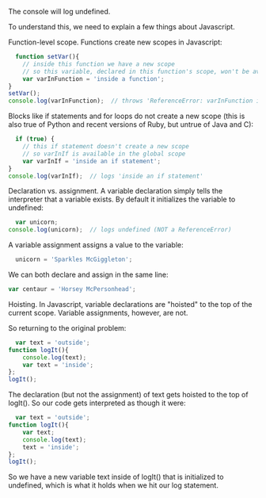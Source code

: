 The console will log undefined.

To understand this, we need to explain a few things about Javascript.

Function-level scope. Functions create new scopes in Javascript:

```javascript
  function setVar(){
    // inside this function we have a new scope
    // so this variable, declared in this function's scope, won't be available outside the function
    var varInFunction = 'inside a function';
}
setVar();
console.log(varInFunction);  // throws 'ReferenceError: varInFunction is not defined'
```
Blocks like if statements and for loops do not create a new scope (this is also true of Python and recent versions of Ruby, but untrue of Java and C):

```javascript
  if (true) {
    // this if statement doesn't create a new scope
    // so varInIf is available in the global scope
    var varInIf = 'inside an if statement';
}
console.log(varInIf);  // logs 'inside an if statement'
```


Declaration vs. assignment. A variable declaration simply tells the interpreter that a variable exists. By default it initializes the variable to undefined:
```javascript
  var unicorn;
console.log(unicorn);  // logs undefined (NOT a ReferenceError)
```

A variable assignment assigns a value to the variable:

```javascript
  unicorn = 'Sparkles McGiggleton';
```

We can both declare and assign in the same line:
```javascript
var centaur = 'Horsey McPersonhead';
```

Hoisting. In Javascript, variable declarations are "hoisted" to the top of the current scope. Variable assignments, however, are not.

So returning to the original problem:

```javascript
  var text = 'outside';
function logIt(){
    console.log(text);
    var text = 'inside';
};
logIt();
```

The declaration (but not the assignment) of text gets hoisted to the top of logIt(). So our code gets interpreted as though it were:

```javascript
  var text = 'outside';
function logIt(){
    var text;
    console.log(text);
    text = 'inside';
};
logIt();
```

So we have a new variable text inside of logIt() that is initialized to undefined, which is what it holds when we hit our log statement.


